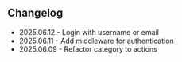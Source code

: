 ## Changelog

* 2025.06.12 - Login with username or email
* 2025.06.11 - Add middleware for authentication
* 2025.06.09 - Refactor category to actions
